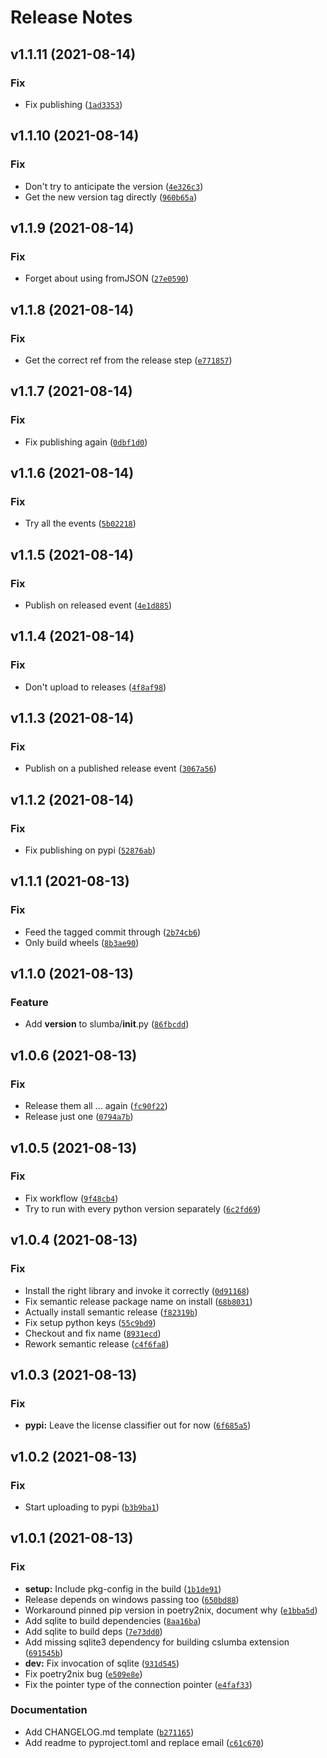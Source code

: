 # Release Notes

<!--next-version-placeholder-->

## v1.1.11 (2021-08-14)
### Fix
* Fix publishing ([`1ad3353`](https://github.com/cpcloud/slumba/commit/1ad33538ac13601804670f8d9c4342bd78cab7d5))

## v1.1.10 (2021-08-14)
### Fix
* Don't try to anticipate the version ([`4e326c3`](https://github.com/cpcloud/slumba/commit/4e326c37bf781f3cc6d727326acac6334955b525))
* Get the new version tag directly ([`960b65a`](https://github.com/cpcloud/slumba/commit/960b65a48684a0a9220ba5f0523bb2dd6b3969bf))

## v1.1.9 (2021-08-14)
### Fix
* Forget about using fromJSON ([`27e0590`](https://github.com/cpcloud/slumba/commit/27e0590e6bcff7c10ba33049b2b862bbd927379e))

## v1.1.8 (2021-08-14)
### Fix
* Get the correct ref from the release step ([`e771857`](https://github.com/cpcloud/slumba/commit/e77185756e6a28fe766cba3114614e328fb43b93))

## v1.1.7 (2021-08-14)
### Fix
* Fix publishing again ([`0dbf1d0`](https://github.com/cpcloud/slumba/commit/0dbf1d061c140bee55ce7f6cb1e1773135725b2d))

## v1.1.6 (2021-08-14)
### Fix
* Try all the events ([`5b02218`](https://github.com/cpcloud/slumba/commit/5b0221857f8da6244d285ee1c83fb6ebaaa208c2))

## v1.1.5 (2021-08-14)
### Fix
* Publish on released event ([`4e1d885`](https://github.com/cpcloud/slumba/commit/4e1d885656f56c7beed0a37202f430c983f0c236))

## v1.1.4 (2021-08-14)
### Fix
* Don't upload to releases ([`4f8af98`](https://github.com/cpcloud/slumba/commit/4f8af982831d71bf459c457ca5a4ce0efaa3d670))

## v1.1.3 (2021-08-14)
### Fix
* Publish on a published release event ([`3067a56`](https://github.com/cpcloud/slumba/commit/3067a5611fa8170112abe41e951441b378d33d98))

## v1.1.2 (2021-08-14)
### Fix
* Fix publishing on pypi ([`52876ab`](https://github.com/cpcloud/slumba/commit/52876ab065787d254f1d02cc1e2f609e6ea599ec))

## v1.1.1 (2021-08-13)
### Fix
* Feed the tagged commit through ([`2b74cb6`](https://github.com/cpcloud/slumba/commit/2b74cb634ddd2d2e6112b495f1c78ae4a15c644e))
* Only build wheels ([`8b3ae90`](https://github.com/cpcloud/slumba/commit/8b3ae901b29c6a749fdc867bd5d0185563d19679))

## v1.1.0 (2021-08-13)
### Feature
* Add __version__ to slumba/__init__.py ([`86fbcdd`](https://github.com/cpcloud/slumba/commit/86fbcdd0122495a5b0a55c3c57913b9dc34c5bae))

## v1.0.6 (2021-08-13)
### Fix
* Release them all ... again ([`fc90f22`](https://github.com/cpcloud/slumba/commit/fc90f22278bbffd8261e0cee562af15891785dbb))
* Release just one ([`0794a7b`](https://github.com/cpcloud/slumba/commit/0794a7b7ca6663265a64f9f1e6c01ec81e6a5b41))

## v1.0.5 (2021-08-13)
### Fix
* Fix workflow ([`9f48cb4`](https://github.com/cpcloud/slumba/commit/9f48cb4dfbdb4ef0b6705f534680b8b5de7b8670))
* Try to run with every python version separately ([`6c2fd69`](https://github.com/cpcloud/slumba/commit/6c2fd69a4bcfa278079e72c6c098121936901cef))

## v1.0.4 (2021-08-13)
### Fix
* Install the right library and invoke it correctly ([`0d91168`](https://github.com/cpcloud/slumba/commit/0d91168ace122c5d513f8baa90466cac2335a18c))
* Fix semantic release package name on install ([`68b8031`](https://github.com/cpcloud/slumba/commit/68b8031ab0eb2b3df6a21023d557491f71f569cf))
* Actually install semantic release ([`f82319b`](https://github.com/cpcloud/slumba/commit/f82319b536ba99b46281f40add02d23981dc8ea8))
* Fix setup python keys ([`55c9bd9`](https://github.com/cpcloud/slumba/commit/55c9bd98da187ec07d2ee2abd42b4213b87d8425))
* Checkout and fix name ([`8931ecd`](https://github.com/cpcloud/slumba/commit/8931ecde6dcf62a7a91544dc76f711ffef18bd4d))
* Rework semantic release ([`c4f6fa8`](https://github.com/cpcloud/slumba/commit/c4f6fa886c94489d56a766018dedcd2e643428eb))

## v1.0.3 (2021-08-13)
### Fix
* **pypi:** Leave the license classifier out for now ([`6f685a5`](https://github.com/cpcloud/slumba/commit/6f685a50b652eeade8d8b72fd6b292839b0e17d4))

## v1.0.2 (2021-08-13)
### Fix
* Start uploading to pypi ([`b3b9ba1`](https://github.com/cpcloud/slumba/commit/b3b9ba1f50210a6d617d0d09bf80077aa37fb902))

## v1.0.1 (2021-08-13)
### Fix
* **setup:** Include pkg-config in the build ([`1b1de91`](https://github.com/cpcloud/slumba/commit/1b1de918f59b7a68851541ee68c00e10dc4266fd))
* Release depends on windows passing too ([`650bd88`](https://github.com/cpcloud/slumba/commit/650bd88694a5e8168e342f4b1e2d346f36a4ce86))
* Workaround pinned pip version in poetry2nix, document why ([`e1bba5d`](https://github.com/cpcloud/slumba/commit/e1bba5d71b5d53a4b34c41a9507e63d0ba8be9fa))
* Add sqlite to build dependencies ([`8aa16ba`](https://github.com/cpcloud/slumba/commit/8aa16bacf6b5134185bcbde55d47626a041fba1e))
* Add sqlite to build deps ([`7e73dd0`](https://github.com/cpcloud/slumba/commit/7e73dd020618a458b5144ba0da9bdfd37b3ea21f))
* Add missing sqlite3 dependency for building cslumba extension ([`691545b`](https://github.com/cpcloud/slumba/commit/691545b1df5b5924a8a110c88e3dcd3dc0298f2f))
* **dev:** Fix invocation of sqlite ([`931d545`](https://github.com/cpcloud/slumba/commit/931d54599e3205ce137c49fff5b4df17f849c915))
* Fix poetry2nix bug ([`e509e8e`](https://github.com/cpcloud/slumba/commit/e509e8e0baa5f3ca057ec9fbcd5502078c17f6b1))
* Fix the pointer type of the connection pointer ([`e4faf33`](https://github.com/cpcloud/slumba/commit/e4faf339172e2a79fc75ffe70e742601715d77ec))

### Documentation
* Add CHANGELOG.md template ([`b271165`](https://github.com/cpcloud/slumba/commit/b2711653cb7ad4cb721db2fd62a006e125ff094f))
* Add readme to pyproject.toml and replace email ([`c61c670`](https://github.com/cpcloud/slumba/commit/c61c67031c925638e15a9418cb919a2766845c07))
